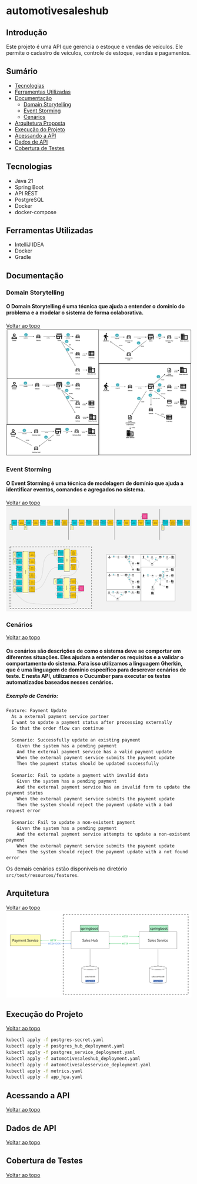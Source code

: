 # automotivesaleshub

## Introdução

Este projeto é uma API que gerencia o estoque e vendas de veículos. Ele permite o cadastro de veículos, controle de
estoque, vendas e pagamentos.

## Sumário

* [Tecnologias](#tecnologias)
* [Ferramentas Utilizadas](#ferramentas-utilizadas)
* [Documentação](#documentação)
    * [Domain Storytelling](#domain-storytelling)
    * [Event Storming](#event-storming)
    * [Cenários](#cenários)
* [Arquitetura Proposta](#arquitetura-proposta)
* [Execução do Projeto](#execução-do-projeto)
* [Acessando a API](#acessando-a-api)
* [Dados de API](#dados-de-api)
* [Cobertura de Testes](#cobertura-de-testes)

## Tecnologias

- Java 21
- Spring Boot
- API REST
- PostgreSQL
- Docker
- docker-compose

## Ferramentas Utilizadas

- IntelliJ IDEA
- Docker
- Gradle

## Documentação

### Domain Storytelling

#### O Domain Storytelling é uma técnica que ajuda a entender o domínio do problema e a modelar o sistema de forma colaborativa.

[Voltar ao topo](#automotivesaleshub)
![Domain Storytelling](src/docs/domain-storytelling-v0.png)

### Event Storming

#### O Event Storming é uma técnica de modelagem de domínio que ajuda a identificar eventos, comandos e agregados no sistema.

[Voltar ao topo](#automotivesaleshub)
![Event Storming](src/docs/event-storming-v0.jpg)

### Cenários

[Voltar ao topo](#automotivesaleshub)

#### Os cenários são descrições de como o sistema deve se comportar em diferentes situações. Eles ajudam a entender os requisitos e a validar o comportamento do sistema. Para isso utilizamos a linguagem Gherkin, que é uma linguagem de domínio específico para descrever cenários de teste. E nesta API, utilizamos o Cucumber para executar os testes automatizados baseados nesses cenários.

##### Exemplo de Cenário:

```gherkin
Feature: Payment Update
  As a external payment service partner
  I want to update a payment status after processing externally
  So that the order flow can continue

  Scenario: Successfully update an existing payment
    Given the system has a pending payment
    And the external payment service has a valid payment update
    When the external payment service submits the payment update
    Then the payment status should be updated successfully

  Scenario: Fail to update a payment with invalid data
    Given the system has a pending payment
    And the external payment service has an invalid form to update the payment status
    When the external payment service submits the payment update
    Then the system should reject the payment update with a bad request error

  Scenario: Fail to update a non-existent payment
    Given the system has a pending payment
    And the external payment service attempts to update a non-existent payment
    When the external payment service submits the payment update
    Then the system should reject the payment update with a not found error
```

Os demais cenários estão disponíveis no diretório `src/test/resources/features`.

## Arquitetura

[Voltar ao topo](#automotivesaleshub)
![Arquitetura](src/docs/arquitetura-v0.jpg)

## Execução do Projeto

[Voltar ao topo](#automotivesaleshub)

```bash
kubectl apply -f postgres-secret.yaml
kubectl apply -f postgres_hub_deployment.yaml
kubectl apply -f postgres_service_deployment.yaml
kubectl apply -f automotivesaleshub_deployment.yaml
kubectl apply -f automotivesalesservice_deployment.yaml
kubectl apply -f metrics.yaml
kubectl apply -f app_hpa.yaml
```

## Acessando a API

[Voltar ao topo](#automotivesaleshub)

## Dados de API

[Voltar ao topo](#automotivesaleshub)

## Cobertura de Testes

[Voltar ao topo](#automotivesaleshub)

